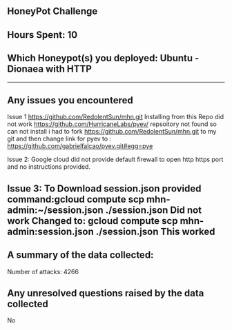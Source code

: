 ## HoneyPot Challenge

## Hours Spent: 10

## Which Honeypot(s) you deployed: Ubuntu - Dionaea with HTTP

----------------------------------------------------------------------
## Any issues you encountered
Issue 1
https://github.com/RedolentSun/mhn.git Installing from this Repo did not work 
 https://github.com/HurricaneLabs/pyev/ repsoitory not found so can  not install
 i had to fork  https://github.com/RedolentSun/mhn.git to my git and then change link for pyev
 to : https://github.com/gabrielfalcao/pyev.git#egg=pye
 
 Issue 2:
Google cloud did not provide default firewall to open http https port and no instructions provided.

 Issue 3:
To Download session.json provided command:gcloud compute scp mhn-admin:~/session.json ./session.json  Did not work
Changed to:  gcloud compute scp mhn-admin:session.json ./session.json This worked
-----------------------------------------------------------------------

## A summary of the data collected: 
Number of attacks: 4266

## Any unresolved questions raised by the data collected
No

